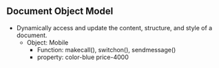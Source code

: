## Document Object Model
- Dynamically access and update the content, structure, and style of a document.
  - Object: Mobile
    - Function: makecall(), switchon(), sendmessage()
    - property: color-blue
                price-4000
